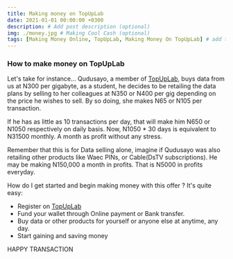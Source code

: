 ```yaml
---
title: Making money on TopUpLab
date: 2021-01-01 00:00:00 +0300
description: # Add post description (optional)
img: ./money.jpg # Making Cool Cash (optional)
tags: [Making Money Online, TopUpLab, Making Money On TopUpLab] # add tag
---
```


### How to make money on TopUpLab

Let's take for instance… Qudusayo, a member of [TopUpLab](https://topuplab.com.ng), buys data from us at N300 per gigabyte, as a student, he decides to be retailing the data plans by selling to her colleagues at N350 or N400 per gig depending on the price he wishes to sell. By so doing, she makes N65 or N105 per transaction.  

If he has as little as 10 transactions per day, that will make him N650 or N1050 respectively on daily basis. Now, N1050 * 30 days is equivalent to N31500 monthly. A month as profit without any stress.  

Remember that this is for Data selling alone, imagine if Qudusayo was also retailing other products like Waec PINs, or Cable(DsTV subscriptions). He may be making N150,000 a month in profits. That is N5000 in profits everyday.  

How do I get started and begin making money with this offer ? It's quite easy: 
- Register on [TopUpLab](topuplab.com.ng)  
- Fund your wallet through Online payment or Bank transfer.  
- Buy data or other products for yourself or anyone else at anytime, any day.
- Start gaining and saving money  

HAPPY TRANSACTION 
